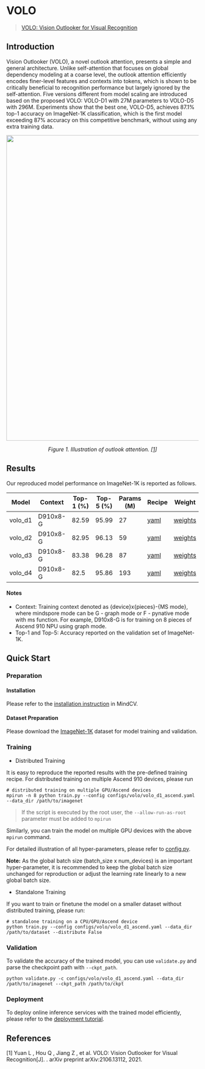 # VOLO

> [VOLO: Vision Outlooker for Visual Recognition ](https://arxiv.org/abs/2106.13112)

##  Introduction

Vision Outlooker (VOLO), a novel outlook attention, presents a simple and general architecture. Unlike self-attention that focuses on global dependency modeling at a coarse level, the outlook attention efficiently encodes finer-level features and contexts into tokens, which is shown to be critically beneficial to recognition performance but largely ignored by the self-attention. Five versions different from model scaling are introduced based on the proposed VOLO: VOLO-D1 with 27M parameters to VOLO-D5 with 296M. Experiments show that the best one, VOLO-D5, achieves 87.1% top-1 accuracy on ImageNet-1K classification, which is the first model exceeding 87% accuracy on this competitive benchmark, without using any extra training data.

<p align="center">
  <img src="https://user-images.githubusercontent.com/61639773/249760556-b7aa4b23-a204-4061-8bed-170b02c52419.png" width=800 />
</p>
<p align="center">
  <em>Figure 1. Illustration of outlook attention. [<a href="#references">1</a>] </em>
</p>

## Results

Our reproduced model performance on ImageNet-1K is reported as follows.

<div align="center">

| Model           | Context   |  Top-1 (%)  |  Top-5 (%)  | Params (M) | Recipe                                                                                   | Weight                                                                            |
|-----------------|-----------|-------|------------|------------------------------------------------------------------------------------------|----------------------------------------------------------------------------------|----------------------------------------------------------------------------------|
| volo_d1 | D910x8-G | 82.59 | 95.99 | 27    | [yaml](https://github.com/mindspore-lab/mindcv/blob/main/configs/volo/volo_d1_ascend.yaml) | [weights](https://download.mindspore.cn/toolkits/mindcv/volo/volo_d1-c7efada9.ckpt) |
| volo_d2 | D910x8-G | 82.95 | 96.13 | 59 | [yaml](https://github.com/mindspore-lab/mindcv/blob/main/configs/volo/volo_d2_ascend.yaml) | [weights](https://download.mindspore.cn/toolkits/mindcv/volo/volo_d2-0910a460.ckpt) |
| volo_d3 | D910x8-G | 83.38 | 96.28 | 87 | [yaml](https://github.com/mindspore-lab/mindcv/blob/main/configs/volo/volo_d3_ascend.yaml) | [weights](https://download.mindspore.cn/toolkits/mindcv/volo/volo_d3-25916c36.ckpt) |
| volo_d4 | D910x8-G | 82.5 | 95.86 | 193 | [yaml](https://github.com/mindspore-lab/mindcv/blob/main/configs/volo/volo_d4_ascend.yaml) | [weights](https://download.mindspore.cn/toolkits/mindcv/volo/volo_d4-6c88cd33.ckpt) |
</div>

#### Notes
- Context: Training context denoted as {device}x{pieces}-{MS mode}, where mindspore mode can be G - graph mode or F - pynative mode with ms function. For example, D910x8-G is for training on 8 pieces of Ascend 910 NPU using graph mode.
- Top-1 and Top-5: Accuracy reported on the validation set of ImageNet-1K.


## Quick Start

### Preparation

#### Installation
Please refer to the [installation instruction](https://github.com/mindspore-lab/mindcv#installation) in MindCV.

#### Dataset Preparation
Please download the [ImageNet-1K](https://www.image-net.org/challenges/LSVRC/2012/index.php) dataset for model training and validation.

### Training

* Distributed Training

It is easy to reproduce the reported results with the pre-defined training recipe. For distributed training on multiple Ascend 910 devices, please run

```shell
# distributed training on multiple GPU/Ascend devices
mpirun -n 8 python train.py --config configs/volo/volo_d1_ascend.yaml --data_dir /path/to/imagenet
```

> If the script is executed by the root user, the `--allow-run-as-root` parameter must be added to `mpirun`

Similarly, you can train the model on multiple GPU devices with the above `mpirun` command.

For detailed illustration of all hyper-parameters, please refer to [config.py](https://github.com/mindspore-lab/mindcv/blob/main/config.py).

**Note:** As the global batch size (batch_size x num_devices) is an important hyper-parameter, it is recommended to keep the global batch size unchanged for reproduction or adjust the learning rate linearly to a new global batch size.

- Standalone Training

If you want to train or finetune the model on a smaller dataset without distributed training, please run:

```shell
# standalone training on a CPU/GPU/Ascend device
python train.py --config configs/volo/volo_d1_ascend.yaml --data_dir /path/to/dataset --distribute False
```

### Validation

To validate the accuracy of the trained model, you can use `validate.py` and parse the checkpoint path with `--ckpt_path`.

```shell
python validate.py -c configs/volo/volo_d1_ascend.yaml --data_dir /path/to/imagenet --ckpt_path /path/to/ckpt
```

### Deployment

To deploy online inference services with the trained model efficiently, please refer to the [deployment tutorial](https://mindspore-lab.github.io/mindcv/tutorials/deployment/).

## References

[1] Yuan L ,  Hou Q ,  Jiang Z , et al. VOLO: Vision Outlooker for Visual Recognition[J].  . arXiv preprint arXiv:2106.13112, 2021.
